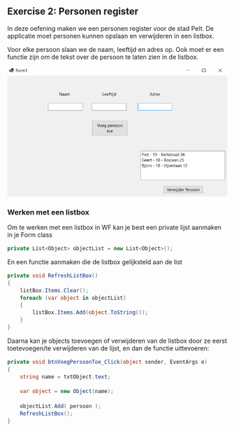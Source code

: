 ## Exercise 2: Personen register

In deze oefening maken we een personen register voor de stad Pelt. De applicatie moet personen kunnen opslaan en verwijderen in een listbox.

Voor elke persoon slaan we de naam, leeftijd en adres op. Ook moet er een functie zijn om de tekst over de persoon te laten zien in de listbox.

![personenRegister](/images/exercises/personenRegister.png)

### Werken met een listbox

Om te werken met een listbox in WF kan je best een private lijst aanmaken in je Form class

```csharp
private List<Object> objectList = new List<Object>();
```

En een functie aanmaken die de listbox gelijksteld aan de list

```csharp
private void RefreshListBox()
{
    listBox.Items.Clear();
    foreach (var object in objectList)
    {
        listBox.Items.Add(object.ToString());
    }
}
```

Daarna kan je objects toevoegen of verwijderen van de listbox door ze eerst toetevoegen/te verwijderen van de lijst, en dan de functie uittevoeren:

```csharp
private void btnVoegPersoonToe_Click(object sender, EventArgs e)
{
    string name = txtObject.text;

    var object = new Object(name);

    objectList.Add( persoon );
    RefreshListBox();
}
```
    